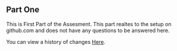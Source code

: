 ## Part One

This is First Part of the Assesment. This part realtes to the setup on github.com and does not have any questions to be answered here.

You can view a history of changes [Here](../Changes.md).
